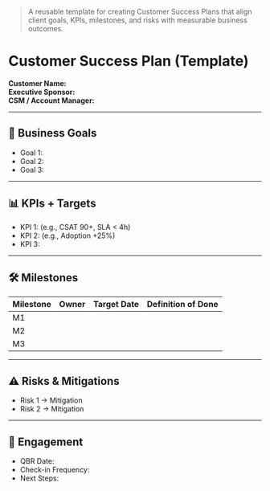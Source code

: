 > A reusable template for creating Customer Success Plans that align client goals, KPIs, milestones, and risks with measurable business outcomes.



# Customer Success Plan (Template)

**Customer Name:**  
**Executive Sponsor:**  
**CSM / Account Manager:**  

---

## 🎯 Business Goals
- Goal 1:  
- Goal 2:  
- Goal 3:  

---

## 📊 KPIs + Targets
- KPI 1: (e.g., CSAT 90+, SLA < 4h)  
- KPI 2: (e.g., Adoption +25%)  
- KPI 3:  

---

## 🛠 Milestones
| Milestone | Owner | Target Date | Definition of Done |
|-----------|-------|-------------|--------------------|
| M1        |       |             |                    |
| M2        |       |             |                    |
| M3        |       |             |                    |

---

## ⚠ Risks & Mitigations
- Risk 1 → Mitigation  
- Risk 2 → Mitigation  

---

## 🤝 Engagement
- QBR Date:  
- Check-in Frequency:  
- Next Steps:  

